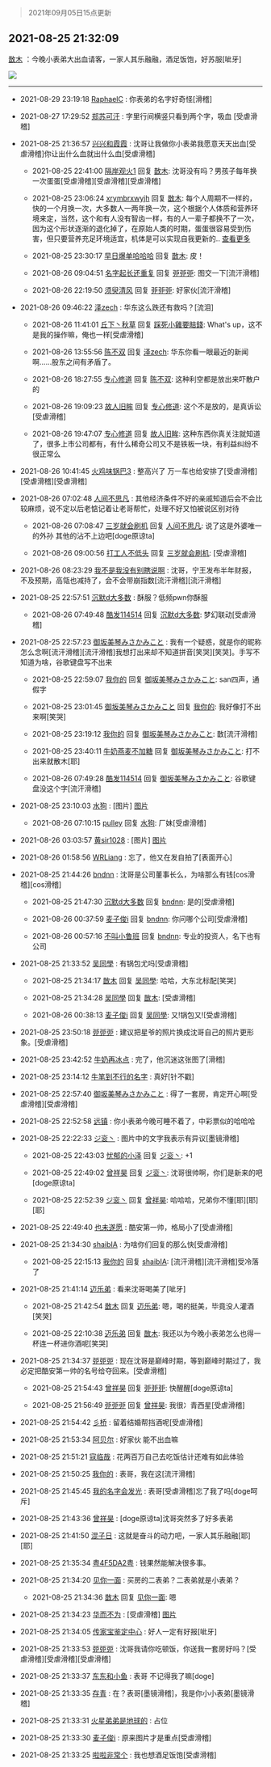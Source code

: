 > 2021年09月05日15点更新
<link rel="stylesheet" href="https://cdn.jsdelivr.net/gh/taotie6/sampleJSON@main/css/photo_show.css">


 ## 2021-08-25 21:32:09 

 [㪚木](https://www.coolapk.com/feed/29520317?shareKey=MWMyMzVmNzc0ZGUzNjEzMTc4Mzc~) ：今晚小表弟大出血请客，一家人其乐融融，酒足饭饱，好苏服[呲牙] 

<div class="album">
<img class="img-item" src="http://image.coolapk.com/feed/2021/0820/21/1081091_0f1835be_7044_8767@1140x746.jpeg" />
</div>

 ------- 

- 2021-08-29 23:19:18 [RaphaelC](uid=10953389) : 你表弟的名字好奇怪[滑稽] 

- 2021-08-27 17:29:52 [郑苏可汗](uid=678781) : 字里行间横竖只看到两个字，吸血 [受虐滑稽] 

- 2021-08-25 21:36:57 [兴兴和霞霞](uid=2029334) : 沈哥让我做你小表弟我愿意天天出血[受虐滑稽]你让出什么血就出什么血[受虐滑稽] 

    - 2021-08-25 22:41:00 [隔岸观火1](uid=1428246) 回复 [㪚木](uid=1081091): 沈哥没有吗？男孩子每年换一次蛋蛋[受虐滑稽][受虐滑稽][受虐滑稽] 

    - 2021-08-25 23:06:24 [xrymbrxwyjh](uid=1710564) 回复 [㪚木](uid=1081091): 每个人周期不一样的，快的一个月换一次，大多数人一两年换一次，这个根据个人体质和营养环境来定，当然，这个和有人没有智齿一样，有的人一辈子都换不了一次，因为这个形状逐渐的退化掉了，在原始人类的时期，蛋蛋很容易受到伤害，但只要营养充足环境适宜，机体是可以实现自我更新的.. <a href="/feed/replyList?id=226933144">查看更多</a> 

    - 2021-08-25 23:30:17 [早日爆单哈哈哈](uid=2188936) 回复 [㪚木](uid=1081091): 皮！ 

    - 2021-08-26 09:04:51 [名字起长还重复](uid=485854) 回复 [戼戼戼](uid=4044548): 图交一下[流汗滑稽] 

    - 2021-08-26 22:19:50 [须臾清风](uid=3600926) 回复 [戼戼戼](uid=4044548): 好家伙[流汗滑稽] 

- 2021-08-26 09:46:22 [泽zech](uid=597954) : 华东这么跌还有救吗？[流泪] 

    - 2021-08-26 11:41:01 [丘下丶秋草](uid=2022904) 回复 [踩死小雞要賠錢](uid=2375908): What&#039;s up，这不是我的操作嘛，俺也一样[受虐滑稽] 

    - 2021-08-26 13:55:56 [陈不双](uid=3701802) 回复 [泽zech](uid=597954): 华东你看一眼最近的新闻啊……股东之间有矛盾了。 

    - 2021-08-26 18:27:55 [专心修道](uid=3218687) 回复 [陈不双](uid=3701802): 这种利空都是放出来吓散户的 

    - 2021-08-26 19:09:23 [故人旧眸](uid=5481001) 回复 [专心修道](uid=3218687): 这个不是放的，是真诉讼[受虐滑稽] 

    - 2021-08-26 19:47:07 [专心修道](uid=3218687) 回复 [故人旧眸](uid=5481001): 这种东西你真关注就知道了，很多上市公司都有，有什么稀奇公司又不是铁板一块，有利益纠纷不很正常么 

- 2021-08-26 10:41:45 [火鸡味锅巴3](uid=1060439) : 整高兴了 万一车也给安排了[受虐滑稽][受虐滑稽][受虐滑稽] 

- 2021-08-26 07:02:48 [人间不思凡](uid=2080265) : 其他经济条件不好的亲戚知道后会不会比较麻烦，说不定以后老惦记着让老哥帮忙，处理不好又怕被说区别对待 

    - 2021-08-26 07:08:47 [三岁就会刷机](uid=3297960) 回复 [人间不思凡](uid=2080265): 说了这是外婆唯一的外孙 其他的沾不上边吧[doge原谅ta] 

    - 2021-08-26 09:00:56 [打工人不低头](uid=1398190) 回复 [三岁就会刷机](uid=3297960): [受虐滑稽] 

- 2021-08-26 08:23:29 [我不是我没有别瞎说啊](uid=2231912) : 沈哥，宁王发布半年财报，不及预期，高瓴也减持了，会不会带崩指数[流汗滑稽][流汗滑稽] 

- 2021-08-25 22:57:51 [沉默d大多数](uid=3441191) : 酥服？低频pwn你酥服 

    - 2021-08-26 07:49:48 [酷发114514](uid=4321323) 回复 [沉默d大多数](uid=3441191): 梦幻联动[受虐滑稽] 

- 2021-08-25 22:57:23 [御坂美琴みさかみこと](uid=2289651) : 我有一个疑惑，就是你的昵称怎么念啊[流汗滑稽][流汗滑稽]我想打出来却不知道拼音[笑哭][笑哭]。手写不知道为啥，谷歌键盘写不出来 

    - 2021-08-25 22:59:07 [我你的](uid=3530668) 回复 [御坂美琴みさかみこと](uid=2289651): san四声，通假字 

    - 2021-08-25 23:01:45 [御坂美琴みさかみこと](uid=2289651) 回复 [我你的](uid=3530668): 我好像打不出来啊[笑哭] 

    - 2021-08-25 23:19:12 [我你的](uid=3530668) 回复 [御坂美琴みさかみこと](uid=2289651): 㪚[流汗滑稽] 

    - 2021-08-25 23:40:11 [牛奶燕麦不加糖](uid=633325) 回复 [御坂美琴みさかみこと](uid=2289651): 打不出来就散木[耶] 

    - 2021-08-26 07:49:28 [酷发114514](uid=4321323) 回复 [御坂美琴みさかみこと](uid=2289651): 谷歌键盘没这个字[流汗滑稽] 

- 2021-08-25 23:10:03 [水狗](uid=1827990) : [图片] [图片](http://image.coolapk.com/feed/2021/0825/23/1827990_bd0d75be_4201_5078@1152x1050.jpeg)

    - 2021-08-26 07:10:15 [pulley](uid=391132) 回复 [水狗](uid=1827990): 厂妹[受虐滑稽] 

- 2021-08-26 03:03:57 [黄sir1028](uid=905870) : [图片] [图片](http://image.coolapk.com/feed/2021/0205/00/905870_cabda767_4641_9771@536x584.jpeg)

- 2021-08-26 01:58:56 [WRLiang](uid=533595) : 忘了，他又在发自拍了[表面开心] 

- 2021-08-25 21:44:26 [bndnn](uid=3786524) : 沈哥是公司董事长么，为啥那么有钱[cos滑稽][cos滑稽] 

    - 2021-08-25 21:47:30 [沉默d大多数](uid=3441191) 回复 [bndnn](uid=3786524): 是的[受虐滑稽] 

    - 2021-08-26 00:37:59 [麦子俊i](uid=800098) 回复 [bndnn](uid=3786524): 你问哪个公司[受虐滑稽] 

    - 2021-08-26 00:57:16 [不叫小鲁班](uid=1296872) 回复 [bndnn](uid=3786524): 专业的投资人，名下也有公司 

- 2021-08-25 21:33:52 [吴同學](uid=1320218) : 有锅包尤吗[受虐滑稽] 

    - 2021-08-25 21:34:17 [㪚木](uid=1081091) 回复 [吴同學](uid=1320218): 哈哈，大东北标配[笑哭] 

    - 2021-08-25 21:34:28 [吴同學](uid=1320218) 回复 [㪚木](uid=1081091): [受虐滑稽] 

    - 2021-08-26 00:38:13 [麦子俊i](uid=800098) 回复 [吴同學](uid=1320218): 又!锅包又![受虐滑稽] 

- 2021-08-25 23:50:18 [戼戼戼](uid=4044548) : 建议把星爷的照片换成沈哥自己的照片更形象。[受虐滑稽] 

- 2021-08-25 23:42:52 [牛奶再冰点](uid=3069237) : 完了，他沉迷这张图了[滑稽] 

- 2021-08-25 23:14:12 [牛笔到不行的名字](uid=2374460) : 真好[针不戳] 

- 2021-08-25 22:57:40 [御坂美琴みさかみこと](uid=2289651) : 得了一套房，肯定开心啊[受虐滑稽][受虐滑稽] 

- 2021-08-25 22:52:58 [远镇](uid=1471248) : 你小表弟今晚可睡不着了，中彩票似的哈哈哈 

- 2021-08-25 22:22:33 [ジ衮丶](uid=494451) : 图片中的文字我表示有异议[墨镜滑稽] 

    - 2021-08-25 22:43:03 [忧郁的小泽](uid=2360788) 回复 [ジ衮丶](uid=494451): +1 

    - 2021-08-25 22:49:02 [曾祥昊](uid=6695078) 回复 [ジ衮丶](uid=494451): 沈哥很帅啊，你们是新来的吧[doge原谅ta] 

    - 2021-08-25 22:52:39 [ジ衮丶](uid=494451) 回复 [曾祥昊](uid=6695078): 哈哈哈，兄弟你不懂[耶][耶][耶] 

- 2021-08-25 22:49:40 [也未遂愿](uid=3056500) : 酷安第一帅，格局小了[受虐滑稽] 

- 2021-08-25 21:34:30 [shaibIA](uid=11318047) : 为啥你们回复的那么快[受虐滑稽] 

    - 2021-08-25 22:15:13 [我你的](uid=3530668) 回复 [shaibIA](uid=11318047): [流汗滑稽][流汗滑稽]受冷落了 

- 2021-08-25 21:41:14 [迈乐弟](uid=1554109) : 看来沈哥喝美了[呲牙] 

    - 2021-08-25 21:42:54 [㪚木](uid=1081091) 回复 [迈乐弟](uid=1554109): 嗯，喝的挺美，毕竟没人灌酒[笑哭] 

    - 2021-08-25 22:10:38 [迈乐弟](uid=1554109) 回复 [㪚木](uid=1081091): 我还以为今晚小表弟怎么也得一杯连一杯进你酒呢[笑哭] 

- 2021-08-25 21:34:37 [戼戼戼](uid=4044548) : 现在沈哥是巅峰时期，等到巅峰时期过了，我必定把酷安第一帅的名号给夺回来。[受虐滑稽] 

    - 2021-08-25 21:54:43 [曾祥昊](uid=6695078) 回复 [戼戼戼](uid=4044548): 快醒醒[doge原谅ta] 

    - 2021-08-25 21:56:49 [戼戼戼](uid=4044548) 回复 [曾祥昊](uid=6695078): 我很冫青西星[受虐滑稽] 

- 2021-08-25 21:54:42 [彡桥](uid=3740933) : 留着结婚帮挡酒呢[受虐滑稽] 

- 2021-08-25 21:53:34 [阿贝尔](uid=717920) : 好家伙 能不出血嘛 

- 2021-08-25 21:51:21 [寇临哉](uid=3365514) : 花两百万自己去吃饭估计还难有如此体验 

- 2021-08-25 21:50:25 [我你的](uid=3530668) : 表哥，我在这[流汗滑稽] 

- 2021-08-25 21:45:45 [我的名字会发光](uid=2418203) : 表哥[受虐滑稽]忘了我了吗[doge呵斥] 

- 2021-08-25 21:43:36 [曾祥昊](uid=6695078) : [doge原谅ta]沈哥突然多了好多表弟 

- 2021-08-25 21:41:50 [混子日](uid=1878276) : 这就是奋斗的动力吧，一家人其乐融融[耶][耶] 

- 2021-08-25 21:35:34 [粤4F5DA2粤](uid=983185) : 钱果然能解决很多事。 

- 2021-08-25 21:34:20 [见你一面](uid=598942) : 买房的二表弟？二表弟就是小表弟？ 

    - 2021-08-25 21:34:36 [㪚木](uid=1081091) 回复 [见你一面](uid=598942): 嗯 

- 2021-08-25 21:34:23 [华而不为](uid=1212555) : [受虐滑稽] [图片](http://image.coolapk.com/feed/2021/0824/12/2838832_7088961d_8373_9785@1140x746.jpeg)

- 2021-08-25 21:34:05 [传家宝鉴定中心](uid=1537223) : 好人一定有好报[呲牙] 

- 2021-08-25 21:33:53 [戼戼戼](uid=4044548) : 沈哥我请你吃顿饭，你送我一套房好吗？[受虐滑稽][受虐滑稽][受虐滑稽] 

- 2021-08-25 21:33:37 [东东和小鱼](uid=804655) : 表哥 不记得我了嘛[doge] 

- 2021-08-25 21:33:35 [存青](uid=1006954) : 在？表哥[墨镜滑稽]，我是你小小表弟[墨镜滑稽] 

- 2021-08-25 21:33:31 [火星弟弟是地球的](uid=488632) : 占位 

- 2021-08-25 21:33:30 [麦子俊i](uid=800098) : 原来图片才是重点[受虐滑稽] 

- 2021-08-25 21:33:25 [啦啦非常个](uid=2011605) : 我也想酒足饭饱[受虐滑稽] 

